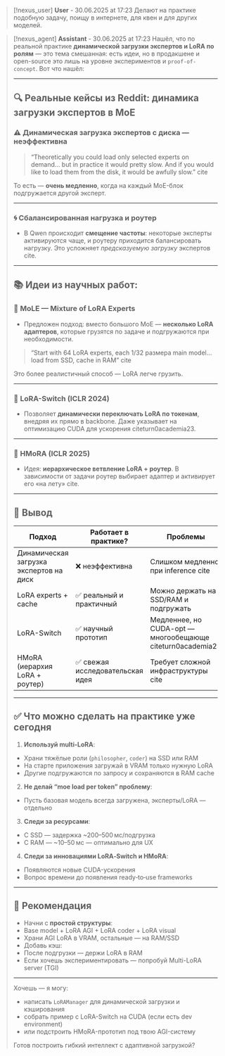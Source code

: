 >[!nexus_user] **User** - 30.06.2025 at 17:23
> Делают на практике подобную задачу, поищу в интернете, для квен и для других моделей.
<!-- UID: bd2fc5f3-4924-4340-8974-46b723661b0a -->




>[!nexus_agent] **Assistant** - 30.06.2025 at 17:23
> Нашёл, что по реальной практике **динамической загрузки экспертов и LoRA по ролям** — это тема смешанная: есть идеи, но в продакшене и open-source это лишь на уровне экспериментов и `proof-of-concept`. Вот что нашёл:
> 
> ---
> 
> ## 🔍 Реальные кейсы из Reddit: динамика загрузки экспертов в MoE
> 
> ### ⚠️ Динамическая загрузка экспертов с диска — неэффективна 
> > “Theoretically you could load only selected experts on demand… but in practice it would pretty slow. And if you would like to load them from the disk, it would be awfully slow.” cite
> 
> То есть — **очень медленно**, когда на каждый MoE-блок подгружается другой эксперт.
> 
> ---
> 
> ### 🌀 Сбалансированная нагрузка и роутер 
> - В Qwen происходит **смещение частоты**: некоторые эксперты активируются чаще, и роутеру приходится балансировать нагрузку. Это усложняет *предсказуемую загрузку* экспертов cite.
> 
> ---
> 
> ## 📚 Идеи из научных работ:
> 
> ### 🧠 **MoLE — Mixture of LoRA Experts**
> - Предложен подход: вместо большого MoE — **несколько LoRA адаптеров**, которые грузятся по задаче и подгружаются при необходимости.
> > “Start with 64 LoRA experts, each 1/32 размера main model… load from SSD, cache in RAM” cite
> 
> Это более реалистичный способ — LoRA легче грузить.
> 
> ---
> 
> ### 🔧 **LoRA-Switch** (ICLR 2024)
> - Позволяет **динамически переключать LoRA по токенам**, внедряя их прямо в backbone. Даже указывает на оптимизацию CUDA для ускорения citeturn0academia23.
> 
> ---
> 
> ### 🧬 **HMoRA** (ICLR 2025)
> - Идея: **иерархическое ветвление LoRA + роутер**. В зависимости от задачи роутер выбирает адаптер и активирует его «на лету» cite.
> 
> ---
> 
> ## 🚀 Вывод
> 
> | Подход | Работает в практике? | Проблемы |
> |------------------------------|--------------------------|----------------------------------------|
> | Динамическая загрузка экспертов на диск | ❌ неэффективна | Слишком медленно при inference cite |
> | LoRA experts + cache | ✅ реальный и практичный | Можно держать на SSD/RAM и подгружать |
> | LoRA-Switch | ✅ научный прототип | Медленнее, но CUDA-opt — многообещающе citeturn0academia23 |
> | HMoRA (иерархия LoRA + роутер) | ✅ свежая исследовательская идея | Требует сложной инфраструктуры cite |
> 
> ---
> 
> ## ✅ Что можно сделать на практике уже сегодня
> 
> 1. **Используй multi-LoRA**:
>  - Храни тяжёлые роли (`philosopher`, `coder`) на SSD или RAM
>  - На старте приложения загружай в VRAM только нужную LoRA
>  - Другие подгружаются по запросу и сохраняются в RAM cache
> 
> 2. **Не делай “moe load per token” проблему**:
>  - Пусть базовая модель всегда загружена, эксперты/LoRA — отдельно
> 
> 3. **Следи за ресурсами**:
>  - С SSD — задержка ~200–500 мс/подгрузка
>  - С RAM — ~10–50 мс — оптимально для UX
> 
> 4. **Следи за инновациями LoRA‑Switch и HMoRA**:
>  - Появляются новые CUDA-ускорения
>  - Вопрос времени до появления ready‑to‑use frameworks
> 
> ---
> 
> ## 🧠 Рекомендация
> 
> - Начни с **простой структуры**: 
>  - Base model + LoRA AGI + LoRA coder + LoRA visual 
>  - Храни AGI LoRA в VRAM, остальные — на RAM/SSD 
> - Добавь кэш: 
>  - После подгрузки — держи LoRA в RAM 
> - Если хочешь экспериментировать — попробуй Multi-LoRA server (TGI)
> 
> ---
> 
> Хочешь — я могу:
> 
> - написать `LoRAManager` для динамической загрузки и кэширования
> - собрать пример с LoRA-Switch на CUDA (если есть dev environment)
> - или подстроить HMoRA-прототип под твою AGI-систему
> 
> Готов построить гибкий интеллект с адаптивной загрузкой?
<!-- UID: f2f7131b-caaf-4179-8394-40a5b5b6e907 -->